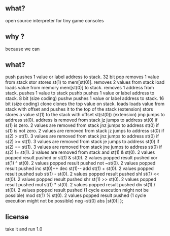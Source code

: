 ## what?

open source interpreter for tiny game consoles

## why ?

because we can

## what?

push
	pushes 1 value or label address to stack. 32 bit
pop
	removes 1 value from stack
stor
	stores st(1) to mem[st(0)]. removes 2 values from stack
load
	loads value from memory mem[st(0)] to stack. removes 1 address from stack. pushes 1 value to stack
pushb
	pushes 1 value or label address to stack. 8 bit	(size coding)
pushw
	pushes 1 value or label address to stack. 16 bit (size coding)
clone
	clones the top value on stack. 
loads
	loads value from stack with offset and pushes it to the top of the stack (extension)
stors
	stores a value st(1) to the stack with offset st(st(0)) (extension)
jmp
	jumps to address st(0). address is removed from stack
jz
	jumps to address st(0) if s(1) is zero. 2 values are removed from stack
jnz
	jumps to address st(0) if s(1) is not zero. 2 values are removed from stack
jz
	jumps to address st(0) if s(2) > st(1). 3 values are removed from stack
jnz
	jumps to address st(0) if s(2) >= st(1). 3 values are removed from stack
je
	jumps to address st(0) if s(2) == st(1). 3 values are removed from stack
jne
	jumps to address st(0) if s(2) != st(1). 3 values are removed from stack
and
	st(1) & st(0). 2 values popped result pushed
or
	st(1) & st(0). 2 values popped result pushed
xor
	st(1) ^ st(0). 2 values popped result pushed
not
	~st(0). 2 values popped result pushed
inc
	st(0)++
dec
	st(1)--
add
	st(1) + st(0). 2 values popped result pushed
sub
	st(1) - st(0). 2 values popped result pushed
shl
	st(1) << st(0). 2 values popped result pushed
shr
	st(1) >> st(0). 2 values popped result pushed
mul
	st(1) * st(0). 2 values popped result pushed
div
	st(1) / st(0). 2 values popped result pushed (1 cycle execution might not be possible)
mod
	st(1) % st(0). 2 values popped result pushed (1 cycle execution might not be possible)
neg
	-st(0)
abs
	|st(0)|
};

## license

take it and run 1.0

